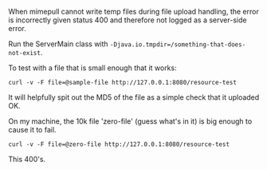 When mimepull cannot write temp files during file upload handling, the error is incorrectly given status 400 and therefore not logged as a server-side error.

Run the ServerMain class with `-Djava.io.tmpdir=/something-that-does-not-exist`.

To test with a file that is small enough that it works:

```
curl -v -F file=@sample-file http://127.0.0.1:8080/resource-test
```

It will helpfully spit out the MD5 of the file as a simple check that it uploaded OK.

On my machine, the 10k file 'zero-file' (guess what's in it) is big enough to cause it to fail.

```
curl -v -F file=@zero-file http://127.0.0.1:8080/resource-test
```

This 400's.
